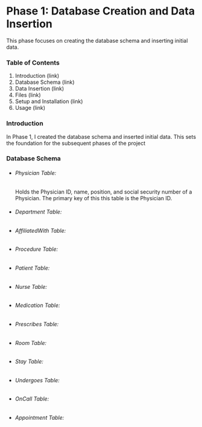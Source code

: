 # Phase 1: Database Creation and Data Insertion

This phase focuses on creating the database schema and inserting initial data.

### Table of Contents
1. Introduction (link)
2. Database Schema (link)
3. Data Insertion (link)
4. Files (link)
5. Setup and Installation (link)
6. Usage (link)

### Introduction
In Phase 1, I created the database schema and inserted initial data. This sets the foundation for the subsequent phases of the project

### Database Schema
* ###### Physician Table: 
    Holds the Physician ID, name, position, and social security number of a Physician. The primary key of this
    this table is the Physician ID.

* <h6>Department Table:</h6>
* <h6>AffiliatedWith Table:</h6>
* <h6>Procedure Table:</h6>
* <h6>Patient Table:</h6>
* <h6>Nurse Table:</h6>
* <h6>Medication Table:</h6>
* <h6>Prescribes Table:</h6>
* <h6>Room Table:</h6>
* <h6>Stay Table:</h6>
* <h6>Undergoes Table:</h6>
* <h6>OnCall Table:</h6>
* <h6>Appointment Table:</h6>